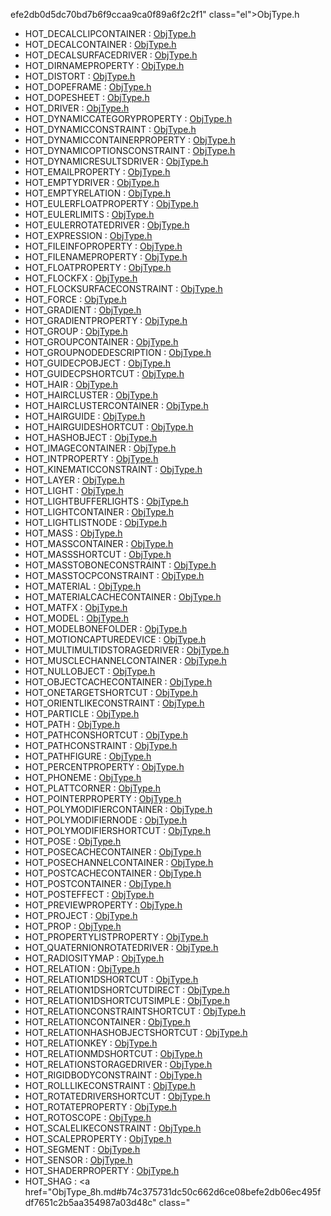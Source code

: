 efe2db0d5dc70bd7b6f9ccaa9ca0f89a6f2c2f1" class="el">ObjType.h</a>
- HOT_DECALCLIPCONTAINER : <a href="ObjType_8h.md#b74c375731dc50c662d6ce08befe2db0733a4c84ba22940057d65dd54005ba40" class="el">ObjType.h</a>
- HOT_DECALCONTAINER : <a href="ObjType_8h.md#b74c375731dc50c662d6ce08befe2db0f1a009068c00617c7b2c0d494380ef68" class="el">ObjType.h</a>
- HOT_DECALSURFACEDRIVER : <a href="ObjType_8h.md#b74c375731dc50c662d6ce08befe2db0fd17c1ab21566807b0394be9f0f06ce1" class="el">ObjType.h</a>
- HOT_DIRNAMEPROPERTY : <a href="ObjType_8h.md#b74c375731dc50c662d6ce08befe2db006da89b854e24cb8c4a42b2eeb089672" class="el">ObjType.h</a>
- HOT_DISTORT : <a href="ObjType_8h.md#b74c375731dc50c662d6ce08befe2db0f4425be2fef6975e47dcc4d5f2970f43" class="el">ObjType.h</a>
- HOT_DOPEFRAME : <a href="ObjType_8h.md#b74c375731dc50c662d6ce08befe2db093d5be2f74de293059f08893abecc807" class="el">ObjType.h</a>
- HOT_DOPESHEET : <a href="ObjType_8h.md#b74c375731dc50c662d6ce08befe2db089b176acc71a27544f617878bdbe6859" class="el">ObjType.h</a>
- HOT_DRIVER : <a href="ObjType_8h.md#b74c375731dc50c662d6ce08befe2db00f958bc26a6fa9366681eca0d601729a" class="el">ObjType.h</a>
- HOT_DYNAMICCATEGORYPROPERTY : <a href="ObjType_8h.md#b74c375731dc50c662d6ce08befe2db000eeb044434733dd3eea5a02619c7192" class="el">ObjType.h</a>
- HOT_DYNAMICCONSTRAINT : <a href="ObjType_8h.md#b74c375731dc50c662d6ce08befe2db0d19905938ba41f159a2c8a6fc9ceba58" class="el">ObjType.h</a>
- HOT_DYNAMICCONTAINERPROPERTY : <a href="ObjType_8h.md#b74c375731dc50c662d6ce08befe2db0dbf0a7d62e13f862eef38ec89e9fc643" class="el">ObjType.h</a>
- HOT_DYNAMICOPTIONSCONSTRAINT : <a href="ObjType_8h.md#b74c375731dc50c662d6ce08befe2db0ab700717d8a9d220cba92998693f921e" class="el">ObjType.h</a>
- HOT_DYNAMICRESULTSDRIVER : <a href="ObjType_8h.md#b74c375731dc50c662d6ce08befe2db089e152eeda1e5d230e73e2077f6da031" class="el">ObjType.h</a>
- HOT_EMAILPROPERTY : <a href="ObjType_8h.md#b74c375731dc50c662d6ce08befe2db0b77d02c64ee58621d82f80d0393f4619" class="el">ObjType.h</a>
- HOT_EMPTYDRIVER : <a href="ObjType_8h.md#b74c375731dc50c662d6ce08befe2db068caf98a7d28ffea0d897007b61f7688" class="el">ObjType.h</a>
- HOT_EMPTYRELATION : <a href="ObjType_8h.md#b74c375731dc50c662d6ce08befe2db0c50e4b4420d5320f227465909b40ef23" class="el">ObjType.h</a>
- HOT_EULERFLOATPROPERTY : <a href="ObjType_8h.md#b74c375731dc50c662d6ce08befe2db0f4a2d4c2bad309a16ed140a6bb1b4adb" class="el">ObjType.h</a>
- HOT_EULERLIMITS : <a href="ObjType_8h.md#b74c375731dc50c662d6ce08befe2db0b9552f2c203076980edb264c48fb91eb" class="el">ObjType.h</a>
- HOT_EULERROTATEDRIVER : <a href="ObjType_8h.md#b74c375731dc50c662d6ce08befe2db0475a64af31b8c7635c4f0732345da759" class="el">ObjType.h</a>
- HOT_EXPRESSION : <a href="ObjType_8h.md#b74c375731dc50c662d6ce08befe2db0aa2f1a74e044b27cba94c8bbac85d805" class="el">ObjType.h</a>
- HOT_FILEINFOPROPERTY : <a href="ObjType_8h.md#b74c375731dc50c662d6ce08befe2db029ea5826f4ae4078f485f3be671a3443" class="el">ObjType.h</a>
- HOT_FILENAMEPROPERTY : <a href="ObjType_8h.md#b74c375731dc50c662d6ce08befe2db0f9d5c6164078373f5486f9e575773a5d" class="el">ObjType.h</a>
- HOT_FLOATPROPERTY : <a href="ObjType_8h.md#b74c375731dc50c662d6ce08befe2db06017141b8d59fedea1ec353c395e54fb" class="el">ObjType.h</a>
- HOT_FLOCKFX : <a href="ObjType_8h.md#b74c375731dc50c662d6ce08befe2db09350d2c68c579a418c014fc1d959acb3" class="el">ObjType.h</a>
- HOT_FLOCKSURFACECONSTRAINT : <a href="ObjType_8h.md#b74c375731dc50c662d6ce08befe2db0698b3d72031dc92ac5594a05243a4d49" class="el">ObjType.h</a>
- HOT_FORCE : <a href="ObjType_8h.md#b74c375731dc50c662d6ce08befe2db0124282932464f88b8e0c69ad54a613a4" class="el">ObjType.h</a>
- HOT_GRADIENT : <a href="ObjType_8h.md#b74c375731dc50c662d6ce08befe2db0d79bc7dcc2b1646488a27651d14d51c7" class="el">ObjType.h</a>
- HOT_GRADIENTPROPERTY : <a href="ObjType_8h.md#b74c375731dc50c662d6ce08befe2db0f913d0e2293c1c1dba5e178966498257" class="el">ObjType.h</a>
- HOT_GROUP : <a href="ObjType_8h.md#b74c375731dc50c662d6ce08befe2db0e8ee46bbf63a21a9914da68dfc7da3da" class="el">ObjType.h</a>
- HOT_GROUPCONTAINER : <a href="ObjType_8h.md#b74c375731dc50c662d6ce08befe2db004f5318bf2a6fc5bb51d045e920d97eb" class="el">ObjType.h</a>
- HOT_GROUPNODEDESCRIPTION : <a href="ObjType_8h.md#b74c375731dc50c662d6ce08befe2db05136a93ef080e1b1d8379a7bc7c0cb56" class="el">ObjType.h</a>
- HOT_GUIDECPOBJECT : <a href="ObjType_8h.md#b74c375731dc50c662d6ce08befe2db0ea313c6cc8c6fd452e83a7510e6ca159" class="el">ObjType.h</a>
- HOT_GUIDECPSHORTCUT : <a href="ObjType_8h.md#b74c375731dc50c662d6ce08befe2db0a0510fb32e00f2e6f7b5af0d8c766f54" class="el">ObjType.h</a>
- HOT_HAIR : <a href="ObjType_8h.md#b74c375731dc50c662d6ce08befe2db0ab0f894498abdbe793a78a0a3b94f2c0" class="el">ObjType.h</a>
- HOT_HAIRCLUSTER : <a href="ObjType_8h.md#b74c375731dc50c662d6ce08befe2db0a323becec5fc9518c497d9670cd04983" class="el">ObjType.h</a>
- HOT_HAIRCLUSTERCONTAINER : <a href="ObjType_8h.md#b74c375731dc50c662d6ce08befe2db02d2d68a8a93c500c2feb1325da9a3359" class="el">ObjType.h</a>
- HOT_HAIRGUIDE : <a href="ObjType_8h.md#b74c375731dc50c662d6ce08befe2db069733fe92d29a5c2ed2ac5a7c7291582" class="el">ObjType.h</a>
- HOT_HAIRGUIDESHORTCUT : <a href="ObjType_8h.md#b74c375731dc50c662d6ce08befe2db019ba1b1dbd02f7510993f55fb2774969" class="el">ObjType.h</a>
- HOT_HASHOBJECT : <a href="ObjType_8h.md#b74c375731dc50c662d6ce08befe2db0fc8b28b1f250fa3f1cb814f99d8c5d90" class="el">ObjType.h</a>
- HOT_IMAGECONTAINER : <a href="ObjType_8h.md#b74c375731dc50c662d6ce08befe2db02da7529faf2b2a2eac3d5162f77746cc" class="el">ObjType.h</a>
- HOT_INTPROPERTY : <a href="ObjType_8h.md#b74c375731dc50c662d6ce08befe2db03d5833ca3c6a05452c2d94f96ea80b0f" class="el">ObjType.h</a>
- HOT_KINEMATICCONSTRAINT : <a href="ObjType_8h.md#b74c375731dc50c662d6ce08befe2db036df14afefe5969538790b847fe5951a" class="el">ObjType.h</a>
- HOT_LAYER : <a href="ObjType_8h.md#b74c375731dc50c662d6ce08befe2db0109e0b2d6fba3c9f887c056d3c749874" class="el">ObjType.h</a>
- HOT_LIGHT : <a href="ObjType_8h.md#b74c375731dc50c662d6ce08befe2db0bf957246d35207aba3ed158ee383526f" class="el">ObjType.h</a>
- HOT_LIGHTBUFFERLIGHTS : <a href="ObjType_8h.md#b74c375731dc50c662d6ce08befe2db01ca28812dd80da53c81e78997992e9b5" class="el">ObjType.h</a>
- HOT_LIGHTCONTAINER : <a href="ObjType_8h.md#b74c375731dc50c662d6ce08befe2db06a0af185cf0570eec3317c1e5900cdbb" class="el">ObjType.h</a>
- HOT_LIGHTLISTNODE : <a href="ObjType_8h.md#b74c375731dc50c662d6ce08befe2db093fb2ab790db37c2e7f35f7c589e61d2" class="el">ObjType.h</a>
- HOT_MASS : <a href="ObjType_8h.md#b74c375731dc50c662d6ce08befe2db0c94be8e0ef6b5b38a01fe8804934e64b" class="el">ObjType.h</a>
- HOT_MASSCONTAINER : <a href="ObjType_8h.md#b74c375731dc50c662d6ce08befe2db06842bfec19fa8ad7399dd7c71fe92933" class="el">ObjType.h</a>
- HOT_MASSSHORTCUT : <a href="ObjType_8h.md#b74c375731dc50c662d6ce08befe2db0591e78802bc4e37e4a0ac33fbf260b12" class="el">ObjType.h</a>
- HOT_MASSTOBONECONSTRAINT : <a href="ObjType_8h.md#b74c375731dc50c662d6ce08befe2db0e8735f3af5cf84aaeb79e8f51f7b5691" class="el">ObjType.h</a>
- HOT_MASSTOCPCONSTRAINT : <a href="ObjType_8h.md#b74c375731dc50c662d6ce08befe2db0ecf660898477cd738df938a7a66fa77f" class="el">ObjType.h</a>
- HOT_MATERIAL : <a href="ObjType_8h.md#b74c375731dc50c662d6ce08befe2db048bfdf54ccd884e89ab9fc8155276781" class="el">ObjType.h</a>
- HOT_MATERIALCACHECONTAINER : <a href="ObjType_8h.md#b74c375731dc50c662d6ce08befe2db0be1db8778f706ced55751cf3e95dbdde" class="el">ObjType.h</a>
- HOT_MATFX : <a href="ObjType_8h.md#b74c375731dc50c662d6ce08befe2db0a3b8cb8367597af019fc9f873e38d955" class="el">ObjType.h</a>
- HOT_MODEL : <a href="ObjType_8h.md#b74c375731dc50c662d6ce08befe2db023ca032a218ef825ebd0e0710097328f" class="el">ObjType.h</a>
- HOT_MODELBONEFOLDER : <a href="ObjType_8h.md#b74c375731dc50c662d6ce08befe2db0c93b256e8969012b339850129c173344" class="el">ObjType.h</a>
- HOT_MOTIONCAPTUREDEVICE : <a href="ObjType_8h.md#b74c375731dc50c662d6ce08befe2db0d53606bf29a5a0a28f061d11f508feeb" class="el">ObjType.h</a>
- HOT_MULTIMULTIDSTORAGEDRIVER : <a href="ObjType_8h.md#b74c375731dc50c662d6ce08befe2db02a799d693f07f724cfc296232e7c81c8" class="el">ObjType.h</a>
- HOT_MUSCLECHANNELCONTAINER : <a href="ObjType_8h.md#b74c375731dc50c662d6ce08befe2db0c9434844a2a76f965d965855578cdc67" class="el">ObjType.h</a>
- HOT_NULLOBJECT : <a href="ObjType_8h.md#b74c375731dc50c662d6ce08befe2db091ddb89ae88f2700ca585d870c6f8bc6" class="el">ObjType.h</a>
- HOT_OBJECTCACHECONTAINER : <a href="ObjType_8h.md#b74c375731dc50c662d6ce08befe2db0e06f0d5873cb163d8a15d919f8183039" class="el">ObjType.h</a>
- HOT_ONETARGETSHORTCUT : <a href="ObjType_8h.md#b74c375731dc50c662d6ce08befe2db07f41c3a7f2c3db0f4073488467062dca" class="el">ObjType.h</a>
- HOT_ORIENTLIKECONSTRAINT : <a href="ObjType_8h.md#b74c375731dc50c662d6ce08befe2db0e39d79a689bedce8ce32bd870c6cf7dc" class="el">ObjType.h</a>
- HOT_PARTICLE : <a href="ObjType_8h.md#b74c375731dc50c662d6ce08befe2db0b3c42c61b78f76923a3cd0ed981c9336" class="el">ObjType.h</a>
- HOT_PATH : <a href="ObjType_8h.md#b74c375731dc50c662d6ce08befe2db0d5ba24f0b388a8a506deb07f1e372dfe" class="el">ObjType.h</a>
- HOT_PATHCONSHORTCUT : <a href="ObjType_8h.md#b74c375731dc50c662d6ce08befe2db02ac2ce8857e0c14aa5174cbacb4d9677" class="el">ObjType.h</a>
- HOT_PATHCONSTRAINT : <a href="ObjType_8h.md#b74c375731dc50c662d6ce08befe2db0137ff38622aacdead4556efea2bb3e16" class="el">ObjType.h</a>
- HOT_PATHFIGURE : <a href="ObjType_8h.md#b74c375731dc50c662d6ce08befe2db000e90b7217546978de3b2eeb480c5f57" class="el">ObjType.h</a>
- HOT_PERCENTPROPERTY : <a href="ObjType_8h.md#b74c375731dc50c662d6ce08befe2db05c60bf1d8b7c6120172f2b880e9bf473" class="el">ObjType.h</a>
- HOT_PHONEME : <a href="ObjType_8h.md#b74c375731dc50c662d6ce08befe2db06c1301989be5ff9c4711b2688a329ac6" class="el">ObjType.h</a>
- HOT_PLATTCORNER : <a href="ObjType_8h.md#b74c375731dc50c662d6ce08befe2db0fd0ce692c6c92a4e209833310f6f1a29" class="el">ObjType.h</a>
- HOT_POINTERPROPERTY : <a href="ObjType_8h.md#b74c375731dc50c662d6ce08befe2db01674e6c896f730ff36a206b26082780c" class="el">ObjType.h</a>
- HOT_POLYMODIFIERCONTAINER : <a href="ObjType_8h.md#b74c375731dc50c662d6ce08befe2db0ea3ee9152cb10f9da1cfe54f4f53ad9a" class="el">ObjType.h</a>
- HOT_POLYMODIFIERNODE : <a href="ObjType_8h.md#b74c375731dc50c662d6ce08befe2db041db3caf75d87153b4fe3a15e982e03c" class="el">ObjType.h</a>
- HOT_POLYMODIFIERSHORTCUT : <a href="ObjType_8h.md#b74c375731dc50c662d6ce08befe2db01fc5bee54b3ffda4d194b0de9855e664" class="el">ObjType.h</a>
- HOT_POSE : <a href="ObjType_8h.md#b74c375731dc50c662d6ce08befe2db0cff9c7cfa300cddd77f9e6e2bbdd3ea2" class="el">ObjType.h</a>
- HOT_POSECACHECONTAINER : <a href="ObjType_8h.md#b74c375731dc50c662d6ce08befe2db0d2da94b6009f43d61e62214031057c4d" class="el">ObjType.h</a>
- HOT_POSECHANNELCONTAINER : <a href="ObjType_8h.md#b74c375731dc50c662d6ce08befe2db0fc0ccb0ed8336d9d0058a589b719f961" class="el">ObjType.h</a>
- HOT_POSTCACHECONTAINER : <a href="ObjType_8h.md#b74c375731dc50c662d6ce08befe2db03c23a6ae50010b193c451b4afa774d45" class="el">ObjType.h</a>
- HOT_POSTCONTAINER : <a href="ObjType_8h.md#b74c375731dc50c662d6ce08befe2db009939f550610260ecf1f89acd736e7db" class="el">ObjType.h</a>
- HOT_POSTEFFECT : <a href="ObjType_8h.md#b74c375731dc50c662d6ce08befe2db02fe5557e960799adc5b904de00336e7e" class="el">ObjType.h</a>
- HOT_PREVIEWPROPERTY : <a href="ObjType_8h.md#b74c375731dc50c662d6ce08befe2db0081cad38ac93fde2b5cd135347ef2f8d" class="el">ObjType.h</a>
- HOT_PROJECT : <a href="ObjType_8h.md#b74c375731dc50c662d6ce08befe2db0aff390af1e3b31795e9f97f55ff6bd13" class="el">ObjType.h</a>
- HOT_PROP : <a href="ObjType_8h.md#b74c375731dc50c662d6ce08befe2db00d6ec92d377bf552e54542f76cc71f58" class="el">ObjType.h</a>
- HOT_PROPERTYLISTPROPERTY : <a href="ObjType_8h.md#b74c375731dc50c662d6ce08befe2db0d10b7394eb5ead0e34b3fe4d91938a43" class="el">ObjType.h</a>
- HOT_QUATERNIONROTATEDRIVER : <a href="ObjType_8h.md#b74c375731dc50c662d6ce08befe2db0217c8c5377d69e7be12f6fa0a67d4ca4" class="el">ObjType.h</a>
- HOT_RADIOSITYMAP : <a href="ObjType_8h.md#b74c375731dc50c662d6ce08befe2db0afcfe421492c1cae9606ecff866244fd" class="el">ObjType.h</a>
- HOT_RELATION : <a href="ObjType_8h.md#b74c375731dc50c662d6ce08befe2db0844f331703891c34abe76595e7ed6725" class="el">ObjType.h</a>
- HOT_RELATION1DSHORTCUT : <a href="ObjType_8h.md#b74c375731dc50c662d6ce08befe2db096954a4ffaa162a85ac7420f7ff51250" class="el">ObjType.h</a>
- HOT_RELATION1DSHORTCUTDIRECT : <a href="ObjType_8h.md#b74c375731dc50c662d6ce08befe2db05b2dd296a903495c4e15c574e473c736" class="el">ObjType.h</a>
- HOT_RELATION1DSHORTCUTSIMPLE : <a href="ObjType_8h.md#b74c375731dc50c662d6ce08befe2db02ba871d94ca310d8cfc5dd09013246f1" class="el">ObjType.h</a>
- HOT_RELATIONCONSTRAINTSHORTCUT : <a href="ObjType_8h.md#b74c375731dc50c662d6ce08befe2db0517efd1db90d0034709f18e06c4defe5" class="el">ObjType.h</a>
- HOT_RELATIONCONTAINER : <a href="ObjType_8h.md#b74c375731dc50c662d6ce08befe2db06830e352e87e8bef70c346a099297d18" class="el">ObjType.h</a>
- HOT_RELATIONHASHOBJECTSHORTCUT : <a href="ObjType_8h.md#b74c375731dc50c662d6ce08befe2db0a07803659b85f1295c1bfcfd41728cf9" class="el">ObjType.h</a>
- HOT_RELATIONKEY : <a href="ObjType_8h.md#b74c375731dc50c662d6ce08befe2db08c6c51ddfa27867c1dd3380a8bd08c2b" class="el">ObjType.h</a>
- HOT_RELATIONMDSHORTCUT : <a href="ObjType_8h.md#b74c375731dc50c662d6ce08befe2db0bc74638f267ceae6178e4694351a63e1" class="el">ObjType.h</a>
- HOT_RELATIONSTORAGEDRIVER : <a href="ObjType_8h.md#b74c375731dc50c662d6ce08befe2db07f4b9325fcf8656eb256eabf297a2026" class="el">ObjType.h</a>
- HOT_RIGIDBODYCONSTRAINT : <a href="ObjType_8h.md#b74c375731dc50c662d6ce08befe2db07c9e45937a4d5443795a33eef280415a" class="el">ObjType.h</a>
- HOT_ROLLLIKECONSTRAINT : <a href="ObjType_8h.md#b74c375731dc50c662d6ce08befe2db026aee0fdbbc54701cb6d03a07646d5b3" class="el">ObjType.h</a>
- HOT_ROTATEDRIVERSHORTCUT : <a href="ObjType_8h.md#b74c375731dc50c662d6ce08befe2db0f75c117cc3b75dde6e222fef287906f7" class="el">ObjType.h</a>
- HOT_ROTATEPROPERTY : <a href="ObjType_8h.md#b74c375731dc50c662d6ce08befe2db0b39cbdbf48f8c2132ec7ee48fabedea1" class="el">ObjType.h</a>
- HOT_ROTOSCOPE : <a href="ObjType_8h.md#b74c375731dc50c662d6ce08befe2db09160db84fad36767f756655bfcc90fab" class="el">ObjType.h</a>
- HOT_SCALELIKECONSTRAINT : <a href="ObjType_8h.md#b74c375731dc50c662d6ce08befe2db097855eec6105d0f6eaf60c2117fcb752" class="el">ObjType.h</a>
- HOT_SCALEPROPERTY : <a href="ObjType_8h.md#b74c375731dc50c662d6ce08befe2db062ba7b46d78c7245d4ad5253c0a5849f" class="el">ObjType.h</a>
- HOT_SEGMENT : <a href="ObjType_8h.md#b74c375731dc50c662d6ce08befe2db02b868d040901235b2c7fa206e4a01ad2" class="el">ObjType.h</a>
- HOT_SENSOR : <a href="ObjType_8h.md#b74c375731dc50c662d6ce08befe2db0a49e21af7af440bc4d212a1240279af8" class="el">ObjType.h</a>
- HOT_SHADERPROPERTY : <a href="ObjType_8h.md#b74c375731dc50c662d6ce08befe2db0244d6832bf6e1819c6dbac77c95dbe50" class="el">ObjType.h</a>
- HOT_SHAG : <a href="ObjType_8h.md#b74c375731dc50c662d6ce08befe2db06ec495fdf7651c2b5aa354987a03d48c" class="